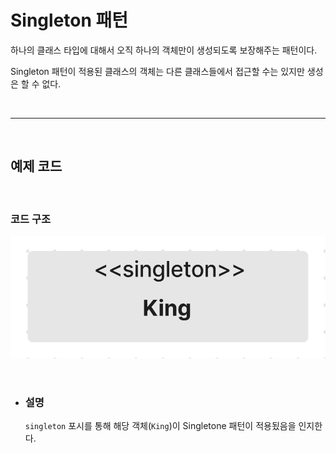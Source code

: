 # **Singleton 패턴**
하나의 클래스 타입에 대해서 오직 하나의 객체만이 생성되도록 보장해주는 패턴이다.

Singleton 패턴이 적용된 클래스의 객체는 다른 클래스들에서 접근할 수는 있지만 생성은 할 수 없다.


<br><hr><br>

## **예제 코드**


<br>

### **코드 구조**
![singleton.png](/img/singleton.png)

<br>

- ### **설명** 

    `singleton` 포시를 통해 해당 객체(`King`)이 Singletone 패턴이 적용됬음을 인지한다.

